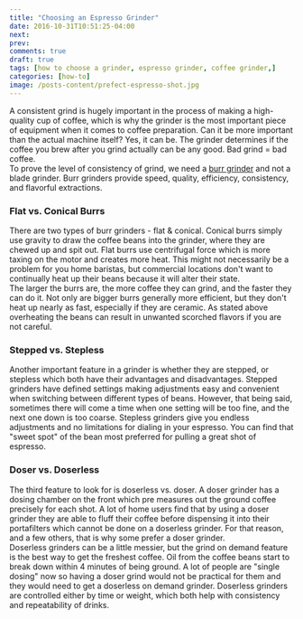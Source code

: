 ```yaml
---
title: "Choosing an Espresso Grinder"
date: 2016-10-31T10:51:25-04:00
next: 
prev: 
comments: true
draft: true
tags: [how to choose a grinder, espresso grinder, coffee grinder,]
categories: [how-to]
image: /posts-content/prefect-espresso-shot.jpg
---
```

<p>A consistent grind is hugely important in the process of making a high-quality cup of coffee, which is why the grinder is the most important piece of equipment when it comes to coffee preparation. Can it be more important than the actual machine itself? Yes, it can be. The grinder determines if the coffee you brew after you grind actually can be any good. Bad grind = bad coffee.<br>To prove the level of consistency of grind, we need a <a href="https://www.chriscoffee.com/Espresso_Grinders_s/3857.htm?utm_source=article&utm_medium=blog&utm_content=choosing-an-espresso-grinder" target="_blank">burr grinder</a> and not a blade grinder. Burr grinders provide speed, quality, efficiency, consistency, and flavorful extractions.</p>

<h3>Flat vs. Conical Burrs</h3>
<p>There are two types of burr grinders - flat & conical. Conical burrs simply use gravity to draw the coffee beans into the grinder, where they are chewed up and spit out. Flat burrs use centrifugal force which is more taxing on the motor and creates more heat. This might not necessarily be a problem for you home baristas, but commercial locations don't want to continually heat up their beans because it will alter their state.<br>The larger the burrs are, the more coffee they can grind, and the faster they can do it. Not only are bigger burrs generally more efficient, but they don't heat up nearly as fast, especially if they are ceramic. As stated above overheating the beans can result in unwanted scorched flavors if you are not careful.
</p>

<h3>Stepped vs. Stepless</h3>
<p>Another important feature in a grinder is whether they are stepped, or stepless which both have their advantages and disadvantages. Stepped grinders have defined settings making adjustments easy and convenient when switching between different types of beans. However, that being said, sometimes there will come a time when one setting will be too fine, and the next one down is too coarse. Stepless grinders give you endless adjustments and no limitations for dialing in your espresso. You can find that "sweet spot" of the bean most preferred for pulling a great shot of espresso.</p>

<h3>Doser vs. Doserless</h3>
The third feature to look for is doserless vs. doser. A doser grinder has a dosing chamber on the front which pre measures out the ground coffee precisely for each shot. A lot of home users find that by using a doser grinder they are able to fluff their coffee before dispensing it into their portafilters which cannot be done on a doserless grinder. For that reason, and a few others, that is why some prefer a doser grinder.<br>Doserless grinders can be a little messier, but the grind on demand feature is the best way to get the freshest coffee. Oil from the coffee beans start to break down within 4 minutes of being ground. A lot of people are "single dosing" now so having a doser grind would not be practical for them and they would need to get a doserless on demand grinder. Doserless grinders are controlled either by time or weight, which both help with consistency and repeatability of drinks.</p>

<!-- https://clivecoffee.com/blogs/learn/choosing-an-espresso-grinder -->



